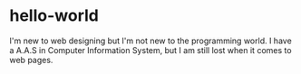# hello-world
I'm new to web designing but I'm not new to the programming world.
I have a A.A.S in Computer Information System, but I am still lost when it comes to web pages.
